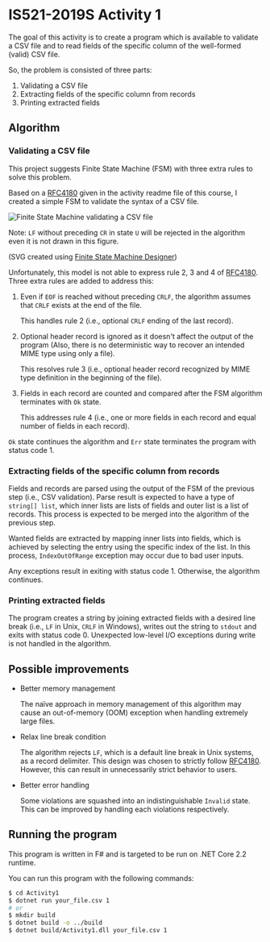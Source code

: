 # IS521-2019S Activity 1

The goal of this activity is to create a program which is available to validate a CSV file and to read fields of the specific column of the well-formed (valid) CSV file.

So, the problem is consisted of three parts:

1. Validating a CSV file
2. Extracting fields of the specific column from records
3. Printing extracted fields



## Algorithm

### Validating a CSV file

This project suggests Finite State Machine (FSM) with three extra rules to solve this problem.

Based on a [RFC4180][RFC4180] given in the activity readme file of this course, I created a simple FSM to validate the syntax of a CSV file.

![Finite State Machine validating a CSV file](fsm_csv_syntax_validation.svg)

Note: `LF` without preceding `CR` in state `U` will be rejected in the algorithm even it is not drawn in this figure.

(SVG created using [Finite State Machine Designer][FSMD])

Unfortunately, this model is not able to express rule 2, 3 and 4 of [RFC4180][RFC4180]. Three extra rules are added to address this:

1. Even if `EOF` is reached without preceding `CRLF`, the algorithm assumes that `CRLF` exists at the end of the file.

   This handles rule 2 (i.e., optional `CRLF` ending of the last record).

2. Optional header record is ignored as it doesn't affect the output of the program (Also, there is no deterministic way to recover an intended MIME type using only a file).

   This resolves rule 3 (i.e., optional header record recognized by MIME type definition in the beginning of the file).

3. Fields in each record are counted and compared after the FSM algorithm terminates with `Ok` state.

   This addresses rule 4 (i.e., one or more fields in each record and equal number of fields in each record).

`Ok` state continues the algorithm and `Err` state terminates the program with status code 1.



### Extracting fields of the specific column from records

Fields and records are parsed using the output of the FSM of the previous step (i.e., CSV validation). Parse result is expected to have a type of `string[] list`, which inner lists are lists of fields and outer list is a list of records. This process is expected to be merged into the algorithm of the previous step.

Wanted fields are extracted by mapping inner lists into fields, which is achieved by selecting the entry using the specific index of the list. In this process, `IndexOutOfRange` exception may occur due to bad user inputs.

Any exceptions result in exiting with status code 1. Otherwise, the algorithm continues.



### Printing extracted fields

The program creates a string by joining extracted fields with a desired line break (i.e., `LF` in Unix, `CRLF` in Windows), writes out the string to `stdout` and exits with status code 0. Unexpected low-level I/O exceptions during write is not handled in the algorithm.



## Possible improvements

- Better memory management

  The naïve approach in memory management of this algorithm may cause an out-of-memory (OOM) exception when handling extremely large files.

- Relax line break condition

  The algorithm rejects `LF`, which is a default line break in Unix systems, as a record delimiter. This design was chosen to strictly follow [RFC4180][RFC4180]. However, this can result in unnecessarily strict behavior to users.

- Better error handling

  Some violations are squashed into an indistinguishable `Invalid` state. This can be improved by handling each violations respectively.



## Running the program

This program is written in F# and is targeted to be run on .NET Core 2.2 runtime.

You can run this program with the following commands:

```bash
$ cd Activity1
$ dotnet run your_file.csv 1
# or
$ mkdir build
$ dotnet build -o ../build
$ dotnet build/Activity1.dll your_file.csv 1
```



[RFC4180]: https://tools.ietf.org/html/rfc4180
[FSMD]: http://madebyevan.com/fsm/
